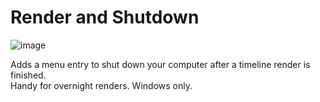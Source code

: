 # Render and Shutdown

![image](https://user-images.githubusercontent.com/65811931/205463038-66d6b756-517f-4368-b654-75e32ba7007a.png)

Adds a menu entry to shut down your computer after a timeline render is finished.  
Handy for overnight renders. Windows only.
